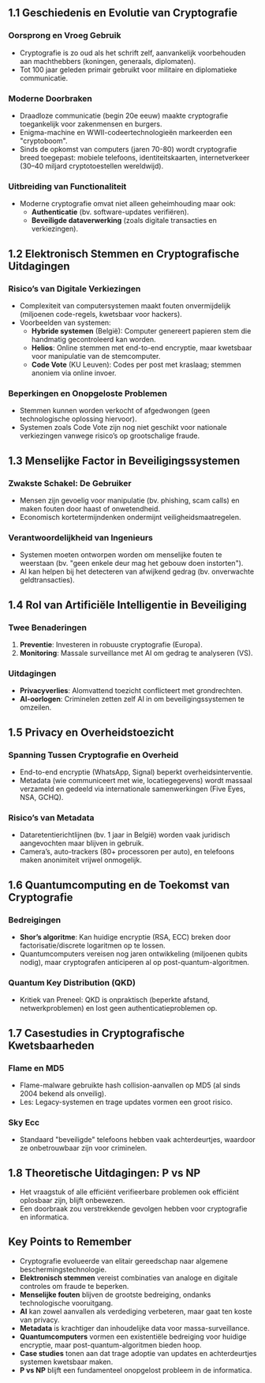 ## 1.1 Geschiedenis en Evolutie van Cryptografie

### Oorsprong en Vroeg Gebruik

- Cryptografie is zo oud als het schrift zelf, aanvankelijk voorbehouden aan machthebbers (koningen, generaals, diplomaten).
- Tot 100 jaar geleden primair gebruikt voor militaire en diplomatieke communicatie.

### Moderne Doorbraken

- Draadloze communicatie (begin 20e eeuw) maakte cryptografie toegankelijk voor zakenmensen en burgers.
- Enigma-machine en WWII-codeertechnologieën markeerden een "cryptoboom".
- Sinds de opkomst van computers (jaren 70-80) wordt cryptografie breed toegepast: mobiele telefoons, identiteitskaarten, internetverkeer (30–40 miljard cryptotoestellen wereldwijd).

### Uitbreiding van Functionaliteit

- Moderne cryptografie omvat niet alleen geheimhouding maar ook:
  - **Authenticatie** (bv. software-updates verifiëren).
  - **Beveiligde dataverwerking** (zoals digitale transacties en verkiezingen).

## 1.2 Elektronisch Stemmen en Cryptografische Uitdagingen

### Risico’s van Digitale Verkiezingen

- Complexiteit van computersystemen maakt fouten onvermijdelijk (miljoenen code-regels, kwetsbaar voor hackers).
- Voorbeelden van systemen:
  - **Hybride systemen** (België): Computer genereert papieren stem die handmatig gecontroleerd kan worden.
  - **Helios**: Online stemmen met end-to-end encryptie, maar kwetsbaar voor manipulatie van de stemcomputer.
  - **Code Vote** (KU Leuven): Codes per post met kraslaag; stemmen anoniem via online invoer.

### Beperkingen en Onopgeloste Problemen

- Stemmen kunnen worden verkocht of afgedwongen (geen technologische oplossing hiervoor).
- Systemen zoals Code Vote zijn nog niet geschikt voor nationale verkiezingen vanwege risico’s op grootschalige fraude.

## 1.3 Menselijke Factor in Beveiligingssystemen

### Zwakste Schakel: De Gebruiker

- Mensen zijn gevoelig voor manipulatie (bv. phishing, scam calls) en maken fouten door haast of onwetendheid.
- Economisch kortetermijndenken ondermijnt veiligheidsmaatregelen.

### Verantwoordelijkheid van Ingenieurs

- Systemen moeten ontworpen worden om menselijke fouten te weerstaan (bv. "geen enkele deur mag het gebouw doen instorten").
- AI kan helpen bij het detecteren van afwijkend gedrag (bv. onverwachte geldtransacties).

## 1.4 Rol van Artificiële Intelligentie in Beveiliging

### Twee Benaderingen

1. **Preventie**: Investeren in robuuste cryptografie (Europa).
2. **Monitoring**: Massale surveillance met AI om gedrag te analyseren (VS).

### Uitdagingen

- **Privacyverlies**: Alomvattend toezicht conflicteert met grondrechten.
- **AI-oorlogen**: Criminelen zetten zelf AI in om beveiligingssystemen te omzeilen.

## 1.5 Privacy en Overheidstoezicht

### Spanning Tussen Cryptografie en Overheid

- End-to-end encryptie (WhatsApp, Signal) beperkt overheidsinterventie.
- Metadata (wie communiceert met wie, locatiegegevens) wordt massaal verzameld en gedeeld via internationale samenwerkingen (Five Eyes, NSA, GCHQ).

### Risico’s van Metadata

- Dataretentierichtlijnen (bv. 1 jaar in België) worden vaak juridisch aangevochten maar blijven in gebruik.
- Camera’s, auto-trackers (80+ processoren per auto), en telefoons maken anonimiteit vrijwel onmogelijk.

## 1.6 Quantumcomputing en de Toekomst van Cryptografie

### Bedreigingen

- **Shor’s algoritme**: Kan huidige encryptie (RSA, ECC) breken door factorisatie/discrete logaritmen op te lossen.
- Quantumcomputers vereisen nog jaren ontwikkeling (miljoenen qubits nodig), maar cryptografen anticiperen al op post-quantum-algoritmen.

### Quantum Key Distribution (QKD)

- Kritiek van Preneel: QKD is onpraktisch (beperkte afstand, netwerkproblemen) en lost geen authenticatieproblemen op.

## 1.7 Casestudies in Cryptografische Kwetsbaarheden

### Flame en MD5

- Flame-malware gebruikte hash collision-aanvallen op MD5 (al sinds 2004 bekend als onveilig).
- Les: Legacy-systemen en trage updates vormen een groot risico.

### Sky Ecc

- Standaard "beveiligde" telefoons hebben vaak achterdeurtjes, waardoor ze onbetrouwbaar zijn voor criminelen.

## 1.8 Theoretische Uitdagingen: P vs NP

- Het vraagstuk of alle efficiënt verifieerbare problemen ook efficiënt oplosbaar zijn, blijft onbewezen.
- Een doorbraak zou verstrekkende gevolgen hebben voor cryptografie en informatica.

## Key Points to Remember

- Cryptografie evolueerde van elitair gereedschap naar algemene beschermingstechnologie.
- **Elektronisch stemmen** vereist combinaties van analoge en digitale controles om fraude te beperken.
- **Menselijke fouten** blijven de grootste bedreiging, ondanks technologische vooruitgang.
- **AI** kan zowel aanvallen als verdediging verbeteren, maar gaat ten koste van privacy.
- **Metadata** is krachtiger dan inhoudelijke data voor massa-surveillance.
- **Quantumcomputers** vormen een existentiële bedreiging voor huidige encryptie, maar post-quantum-algoritmen bieden hoop.
- **Case studies** tonen aan dat trage adoptie van updates en achterdeurtjes systemen kwetsbaar maken.
- **P vs NP** blijft een fundamenteel onopgelost probleem in de informatica.
